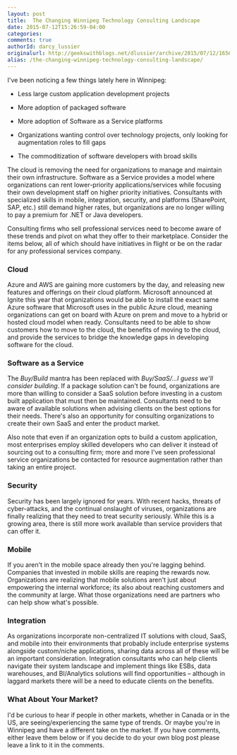 ```yaml
---
layout: post
title:  The Changing Winnipeg Technology Consulting Landscape
date: 2015-07-12T15:26:59-04:00
categories:
comments: true
authorId: darcy_lussier
originalurl: http://geekswithblogs.net/dlussier/archive/2015/07/12/165614.aspx
alias: /the-changing-winnipeg-technology-consulting-landscape/
---
```


I've been noticing a few things lately here in Winnipeg:

* Less large custom application development projects

* More adoption of packaged software

* More adoption of Software as a Service platforms

* Organizations wanting control over technology projects, only looking for augmentation roles to fill gaps

* The commoditization of software developers with broad skills

<!--more-->

The cloud is removing the need for organizations to manage and maintain their own infrastructure. Software as a Service provides a model where organizations can rent lower-priority applications/services while focusing their own development staff on higher priority initiatives. Consultants with specialized skills in mobile, integration, security, and platforms (SharePoint, SAP, etc.) still demand higher rates, but organizations are no longer willing to pay a premium for .NET or Java developers.

Consulting firms who sell professional services need to become aware of these trends and pivot on what they offer to their marketplace. Consider the items below, all of which should have initiatives in flight or be on the radar for any professional services company.

### Cloud    
Azure and AWS are gaining more customers by the day, and releasing new features and offerings on their cloud platform. Microsoft announced at Ignite this year that organizations would be able to install the exact same Azure software that Microsoft uses in the public Azure cloud, meaning organizations can get on board with Azure on prem and move to a hybrid or hosted cloud model when ready. Consultants need to be able to show customers how to move to the cloud, the benefits of moving to the cloud, and provide the services to bridge the knowledge gaps in developing software for the cloud.

### Software as a Service   
The _Buy/Build_ mantra has been replaced with _Buy/SaaS/...I guess we'll consider building_. If a package solution can't be found, organizations are more than willing to consider a SaaS solution before investing in a custom built application that must then be maintained. Consultants need to be aware of available solutions when advising clients on the best options for their needs. There's also an opportunity for consulting organizations to create their own SaaS and enter the product market.

Also note that even if an organization opts to build a custom application, most enterprises employ skilled developers who can deliver it instead of sourcing out to a consulting firm; more and more I've seen professional service organizations be contacted for resource augmentation rather than taking an entire project.

### Security   
Security has been largely ignored for years. With recent hacks, threats of cyber-attacks, and the continual onslaught of viruses, organizations are finally realizing that they need to treat security seriously. While this is a growing area, there is still more work available than service providers that can offer it.

### Mobile   
If you aren't in the mobile space already then you're lagging behind. Companies that invested in mobile skills are reaping the rewards now. Organizations are realizing that mobile solutions aren't just about empowering the internal workforce; its also about reaching customers and the community at large. What those organizations need are partners who can help show what's possible.

### Integration   
As organizations incorporate non-centralized IT solutions with cloud, SaaS, and mobile into their environments that probably include enterprise systems alongside custom/niche applications, sharing data across all of these will be an important consideration. Integration consultants who can help clients navigate their system landscape and implement things like ESBs, data warehouses, and BI/Analytics solutions will find opportunities – although in laggard markets there will be a need to educate clients on the benefits.

### What About Your Market?

I'd be curious to hear if people in other markets, whether in Canada or in the US, are seeing/experiencing the same type of trends. Or maybe you're in Winnipeg and have a different take on the market. If you have comments, either leave them below or if you decide to do your own blog post please leave a link to it in the comments.  
